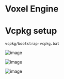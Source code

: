 # Voxel Engine


# Vcpkg setup

```
vcpkg/bootstrap-vcpkg.bat
```

![image](https://github.com/DenisKozarezov/Voxel-Engine/assets/52127090/b9c2979b-c7bf-4910-8bd8-151295a722ca)

![image](https://github.com/DenisKozarezov/Voxel-Engine/assets/52127090/072df51d-2cdd-4d91-9748-8dde0ab320b9)

![image](https://github.com/DenisKozarezov/Voxel-Engine/assets/52127090/700a2c1d-91cc-4af4-9016-f0a2f4a4ff70)

